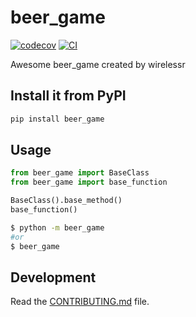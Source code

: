 # beer_game

[![codecov](https://codecov.io/gh/wirelessr/beer_game/branch/main/graph/badge.svg?token=beer_game_token_here)](https://codecov.io/gh/wirelessr/beer_game)
[![CI](https://github.com/wirelessr/beer_game/actions/workflows/main.yml/badge.svg)](https://github.com/wirelessr/beer_game/actions/workflows/main.yml)

Awesome beer_game created by wirelessr

## Install it from PyPI

```bash
pip install beer_game
```

## Usage

```py
from beer_game import BaseClass
from beer_game import base_function

BaseClass().base_method()
base_function()
```

```bash
$ python -m beer_game
#or
$ beer_game
```

## Development

Read the [CONTRIBUTING.md](CONTRIBUTING.md) file.
